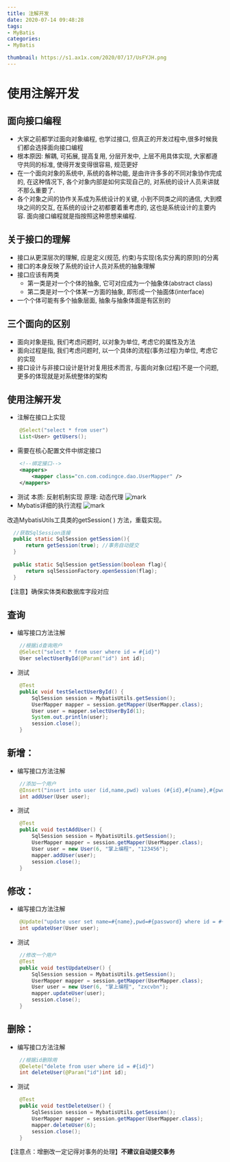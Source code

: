 ```yaml
---
title: 注解开发
date: 2020-07-14 09:48:28
tags:
- MyBatis
categories:
- MyBatis

thumbnail: https://s1.ax1x.com/2020/07/17/UsFYJH.png
---
```

# 使用注解开发
## 面向接口编程
- 大家之前都学过面向对象编程, 也学过接口, 但真正的开发过程中,很多时候我们都会选择面向接口编程
- 根本原因: 解耦, 可拓展, 提高复用, 分层开发中, 上层不用具体实现, 大家都遵守共同的标准, 使得开发变得很容易, 规范更好
- 在一个面向对象的系统中, 系统的各种功能, 是由许许多多的不同对象协作完成的, 在这种情况下, 各个对象内部是如何实现自己的, 对系统的设计人员来讲就不那么重要了.
- 各个对象之间的协作关系成为系统设计的关键, 小到不同类之间的通信, 大到模块之间的交互, 在系统的设计之初都要着重考虑的, 这也是系统设计的主要内容. 面向接口编程就是指按照这种思想来编程.
## 关于接口的理解
- 接口从更深层次的理解, 应是定义(规范, 约束)与实现(名实分离的原则)的分离
- 接口的本身反映了系统的设计人员对系统的抽象理解
- 接口应该有两类
    - 第一类是对一个个体的抽象, 它可对应成为一个抽象体(abstract class)
    - 第二类是对一个个体某一方面的抽象, 即形成一个抽面体(interface)
- 一个个体可能有多个抽象层面, 抽象与抽象体面是有区别的
## 三个面向的区别
- 面向对象是指, 我们考虑问题时, 以对象为单位, 考虑它的属性及方法
- 面向过程是指, 我们考虑问题时, 以一个具体的流程(事务过程)为单位, 考虑它的实现
- 接口设计与非接口设计是针对复用技术而言, 与面向对象(过程)不是一个问题, 更多的体现就是对系统整体的架构

## 使用注解开发
- 注解在接口上实现
```java
    @Select("select * from user")
    List<User> getUsers();
```
- 需要在核心配置文件中绑定接口
```xml
    <!--绑定接口-->
    <mappers>
        <mapper class="cn.com.codingce.dao.UserMapper" />
    </mappers>
```
- 测试
本质: 反射机制实现
原理: 动态代理
![mark](http://image.codingce.com.cn/blog/20200715/061100907.png)
- Mybatis详细的执行流程
![mark](http://image.codingce.com.cn/blog/20200715/065248506.png)


改造MybatisUtils工具类的getSession( ) 方法，重载实现。
```java
  //获取SqlSession连接
  public static SqlSession getSession(){
      return getSession(true); //事务自动提交
  }
 
  public static SqlSession getSession(boolean flag){
      return sqlSessionFactory.openSession(flag);
  }
```
【注意】确保实体类和数据库字段对应

## 查询
- 编写接口方法注解

```java
    //根据id查询用户
    @Select("select * from user where id = #{id}")
    User selectUserById(@Param("id") int id);
```
- 测试
```java
    @Test
    public void testSelectUserById() {
        SqlSession session = MybatisUtils.getSession();
        UserMapper mapper = session.getMapper(UserMapper.class);
        User user = mapper.selectUserById(1);
        System.out.println(user);
        session.close();
    }
```
## 新增：

- 编写接口方法注解

```java
    //添加一个用户
    @Insert("insert into user (id,name,pwd) values (#{id},#{name},#{pwd})")
    int addUser(User user);
```
- 测试
```java
    @Test
    public void testAddUser() {
        SqlSession session = MybatisUtils.getSession();
        UserMapper mapper = session.getMapper(UserMapper.class);
        User user = new User(6, "掌上编程", "123456");
        mapper.addUser(user);
        session.close();
    }
```
## 修改：
- 编写接口方法注解
```java
    @Update("update user set name=#{name},pwd=#{password} where id = #{id}")
    int updateUser(User user);
```
- 测试
```java
    //修改一个用户
    @Test
    public void testUpdateUser() {
        SqlSession session = MybatisUtils.getSession();
        UserMapper mapper = session.getMapper(UserMapper.class);
        User user = new User(6, "掌上编程", "zxcvbn");
        mapper.updateUser(user);
        session.close();
    }
```

## 删除：

- 编写接口方法注解
```java
    //根据id删除用
    @Delete("delete from user where id = #{id}")
    int deleteUser(@Param("id")int id);
```
- 测试
```java
    @Test
    public void testDeleteUser() {
        SqlSession session = MybatisUtils.getSession();
        UserMapper mapper = session.getMapper(UserMapper.class);
        mapper.deleteUser(6);
        session.close();
    }
```
【注意点：增删改一定记得对事务的处理】**不建议自动提交事务**
